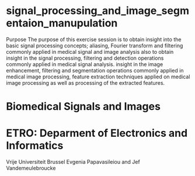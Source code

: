 # signal_processing_and_image_segmentaion_manupulation
Purpose The purpose of this exercise session is to obtain insight into the basic signal processing concepts; aliasing, Fourier transform and filtering commonly applied in medical signal and image analysis also to obtain insight in the signal processing, filtering and detection operations commonly applied in medical signal analysis. insight in the image enhancement, filtering and segmentation operations commonly applied in medical image processing, feature extraction techniques applied on medical image processing as well as processing of the extracted features. 
# Biomedical Signals and Images
# ETRO: Deparment of Electronics and Informatics
Vrije Universiteit Brussel
Evgenia Papavasileiou and Jef Vandemeulebroucke
